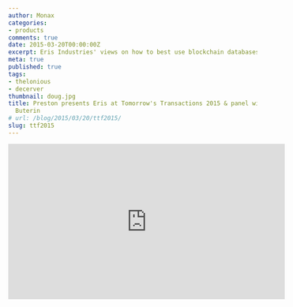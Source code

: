 ```yaml
---
author: Monax
categories:
- products
comments: true
date: 2015-03-20T00:00:00Z
excerpt: Eris Industries' views on how to best use blockchain databases.
meta: true
published: true
tags:
- thelonious
- decerver
thumbnail: doug.jpg
title: Preston presents Eris at Tomorrow's Transactions 2015 & panel with Vitalik
  Buterin
# url: /blog/2015/03/20/ttf2015/
slug: ttf2015
---
```


<iframe width="560" height="315" src="https://www.youtube.com/embed/zgkmQ-jQJHk" frameborder="0" allowfullscreen></iframe>
